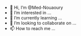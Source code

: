 - 👋 Hi, I’m @Med-Nouaoury
- 👀 I’m interested in ...
- 🌱 I’m currently learning ...
- 💞️ I’m looking to collaborate on ...
- 📫 How to reach me ...


<!---
Med-Nouaoury/Med-Nouaoury is a ✨ special ✨ repository because its `README.md` (this file) appears on your GitHub profile.
You can click the Preview link to take a look at your changes.
--->
